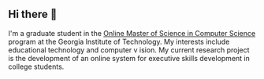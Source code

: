 ## Hi there 👋
I'm a graduate student in the [Online Master of Science in Computer Science](https://omscs.gatech.edu/) program at the Georgia Institute of Technology. My interests include educational technology and computer v ision. My current research project is the development of an online system for executive skills development in college students.

<!--
**steven-endres/steven-endres** is a ✨ _special_ ✨ repository because its `README.md` (this file) appears on your GitHub profile.

Here are some ideas to get you started:

- 🔭 I’m currently working on ...
- 🌱 I’m currently learning ...
- 👯 I’m looking to collaborate on ...
- 🤔 I’m looking for help with ...
- 💬 Ask me about ...
- 📫 How to reach me: ...
- 😄 Pronouns: ...
- ⚡ Fun fact: ...
-->
